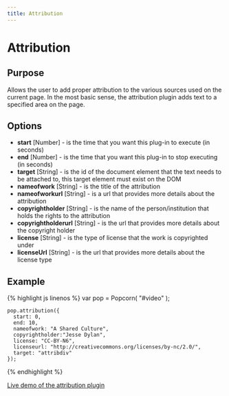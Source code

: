 ```yaml
---
title: Attribution
---
```

# Attribution #

## Purpose ##

Allows the user to add proper attribution to the various sources used on the current page.  In the most basic sense, the attribution plugin adds text to a specified area on the page.

## Options ##

* **start** \[Number\] - is the time that you want this plug-in to execute (in seconds)
* **end** \[Number\] - is the time that you want this plug-in to stop executing (in seconds)
* **target** \[String\] - is the id of the document element that the text needs to be attached to, this target element must exist on the DOM
* **nameofwork** \[String\] - is the title of the attribution
* **nameofworkurl** \[String\] - is a url that provides more details about the attribution
* **copyrightholder** \[String\] - is the name of the person/institution that holds the rights to the attribution
* **copyrightholderurl** \[String\] - is the url that provides more details about the copyright holder
* **license** \[String\] - is the type of license that the work is copyrighted under
* **licenseUrl** \[String\] - is the url that provides more details about the license type

## Example ##

{% highlight js linenos %}
    var pop = Popcorn( "#video" );

    pop.attribution({
      start: 0,
      end: 10,
      nameofwork: "A Shared Culture",
      copyrightholder:"Jesse Dylan",
      license: "CC-BY-N6",
      licenseurl: "http://creativecommons.org/licenses/by-nc/2.0/",
      target: "attribdiv"
    });
{% endhighlight %}

[Live demo of the attribution plugin](http://jsfiddle.net/popcornjs/AykAT/)

